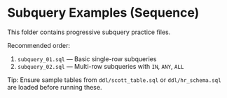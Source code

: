 # Subquery Examples (Sequence)

This folder contains progressive subquery practice files.

Recommended order:

1. `subquery_01.sql` — Basic single-row subqueries
2. `subquery_02.sql` — Multi-row subqueries with `IN`, `ANY`, `ALL`

Tip: Ensure sample tables from `ddl/scott_table.sql` or `ddl/hr_schema.sql` are loaded before running these.
